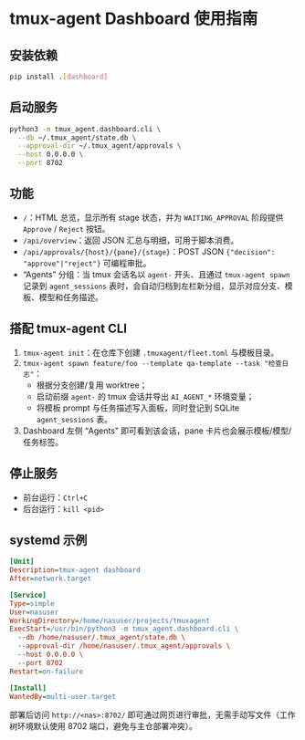 # tmux-agent Dashboard 使用指南

## 安装依赖
```bash
pip install .[dashboard]
```

## 启动服务
```bash
python3 -m tmux_agent.dashboard.cli \
  --db ~/.tmux_agent/state.db \
  --approval-dir ~/.tmux_agent/approvals \
  --host 0.0.0.0 \
  --port 8702
```

## 功能
- `/`：HTML 总览，显示所有 stage 状态，并为 `WAITING_APPROVAL` 阶段提供 `Approve` / `Reject` 按钮。
- `/api/overview`：返回 JSON 汇总与明细，可用于脚本消费。
- `/api/approvals/{host}/{pane}/{stage}`：POST JSON `{"decision": "approve"|"reject"}` 可编程审批。
- “Agents” 分组：当 tmux 会话名以 `agent-` 开头、且通过 `tmux-agent spawn` 记录到 `agent_sessions` 表时，会自动归档到左栏新分组，显示对应分支、模板、模型和任务描述。

## 搭配 tmux-agent CLI
1. `tmux-agent init`：在仓库下创建 `.tmuxagent/fleet.toml` 与模板目录。
2. `tmux-agent spawn feature/foo --template qa-template --task "检查日志"`：
   - 根据分支创建/复用 worktree；
   - 启动前缀 `agent-` 的 tmux 会话并导出 `AI_AGENT_*` 环境变量；
   - 将模板 prompt 与任务描述写入面板，同时登记到 SQLite `agent_sessions` 表。
3. Dashboard 左侧 “Agents” 即可看到该会话，pane 卡片也会展示模板/模型/任务标签。

## 停止服务
- 前台运行：`Ctrl+C`
- 后台运行：`kill <pid>`

## systemd 示例
```ini
[Unit]
Description=tmux-agent dashboard
After=network.target

[Service]
Type=simple
User=nasuser
WorkingDirectory=/home/nasuser/projects/tmuxagent
ExecStart=/usr/bin/python3 -m tmux_agent.dashboard.cli \
  --db /home/nasuser/.tmux_agent/state.db \
  --approval-dir /home/nasuser/.tmux_agent/approvals \
  --host 0.0.0.0 \
  --port 8702
Restart=on-failure

[Install]
WantedBy=multi-user.target
```

部署后访问 `http://<nas>:8702/` 即可通过网页进行审批，无需手动写文件（工作树环境默认使用 8702 端口，避免与主仓部署冲突）。
